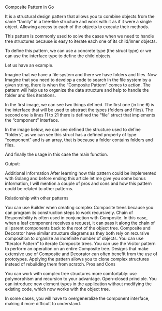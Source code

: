 Composite Pattern in Go

It is a structural design pattern that allows you to combine objects from the same “family” in a tree-like structure and work with it as if it were a single object. Allowing access to each of the objects to execute their methods.

This pattern is commonly used to solve the cases when we need to handle tree structures because is easy to iterate each one of its child/inner objects.

To define this pattern, we can use a concrete type (the struct type) or we can use the interface type to define the child objects.

Let us have an example.

Imagine that we have a file system and there we have folders and files. Now Imagine that you need to develop a code to search in the file system by a given string, there is when the “Composite Pattern” comes to action. The pattern will help us to organize the data structure and help to handle the folder and files iterations.

In the first image, we can see two things defined. The first one (in line 6) is the interface that will be used to abstract the types (folders and files). The second one is lines 11 to 21 there is defined the “file” struct that implements the “component” interface.


In the image below, we can see defined the structure used to define “folders”, as we can see this struct has a defined property of type “component” and is an array, that is because a folder contains folders and files.


And finally the usage in this case the main function.


Output:


Additional Information
After learning how this pattern could be implemented with Golang and before ending this article let me give you some bonus information, I will mention a couple of pros and cons and how this pattern could be related to other patterns.

Relationship with other patterns

You can use Builder when creating complex Composite trees because you can program its construction steps to work recursively.
Chain of Responsibility is often used in conjunction with Composite. In this case, when a leaf component receives a request, it can pass it along the chain of all parent components back to the root of the object tree.
Composite and Decorator have similar structure diagrams as they both rely on recursive composition to organize an indefinite number of objects.
You can use “Iterator Pattern” to iterate Composite trees.
You can use the Visitor pattern to perform an operation on an entire Composite tree.
Designs that make extensive use of Composite and Decorator can often benefit from the use of prototypes. Applying the pattern allows you to clone complex structures instead of rebuilding them from scratch.
Pros and Cons

You can work with complex tree structures more comfortably: use polymorphism and recursion to your advantage.
Open-closed principle. You can introduce new element types in the application without modifying the existing code, which now works with the object tree.

In some cases, you will have to overgeneralize the component interface, making it more difficult to understand.